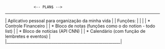                  <-- PLAN$ -->
____________________________________________________________
| Aplicativo pessoal para organização da minha vida        |
| Funções:                                                 |
|                                                          |
| * Controle Financeiro                                    |
| * Bloco de notas (funções como o do notion - todo list)  |
| * Bloco de notícias (API CNN)                            |
| * Calendário (com função de lembretes e eventos)         |
|__________________________________________________________|

